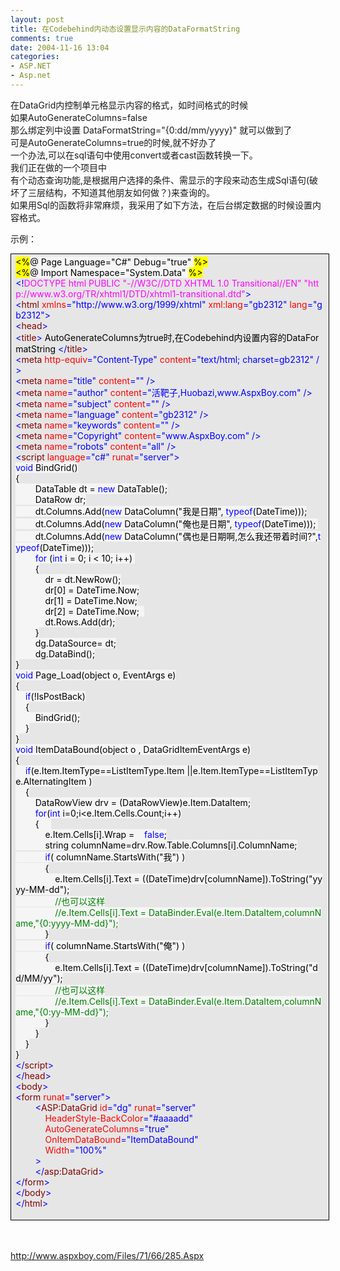 ```yaml
---
layout: post
title: 在Codebehind内动态设置显示内容的DataFormatString
comments: true
date: 2004-11-16 13:04
categories:
- ASP.NET
- Asp.net
---
```


<p>在DataGrid内控制单元格显示内容的格式，如时间格式的时候<br />如果AutoGenerateColumns=false<br />那么绑定列中设置 DataFormatString="{0:dd/mm/yyyy}" 就可以做到了<br />可是AutoGenerateColumns=true的时候,就不好办了<br />一个办法,可以在sql语句中使用convert或者cast函数转换一下。<br />我们正在做的一个项目中<br />有个动态查询功能,是根据用户选择的条件、需显示的字段来动态生成Sql语句(破坏了三层结构，不知道其他朋友如何做？)来查询的。<br />如果用Sql的函数将非常麻烦，我采用了如下方法，在后台绑定数据的时候设置内容格式。</p>
<p>示例：</p>
<p><!--more--></p>
<div style="padding-right: 5.4pt; padding-left: 5.4pt; background: #e6e6e6; padding-bottom: 4px; width: 98%; word-break: break-all; padding-top: 4px; border: windowtext 0.5pt solid;">
<div>
<span style="COLOR: #000000; BACKGROUND-COLOR: #ffff00">&lt;%</span><span id="Codehighlighter1_2_35_Open_Text"><span style="COLOR: #000000; BACKGROUND-COLOR: #f5f5f5">@ Page Language</span><span style="COLOR: #000000; BACKGROUND-COLOR: #f5f5f5">=</span><span style="COLOR: #000000; BACKGROUND-COLOR: #f5f5f5">"</span><span style="COLOR: #000000; BACKGROUND-COLOR: #f5f5f5">C#</span><span style="COLOR: #000000; BACKGROUND-COLOR: #f5f5f5">"</span><span style="COLOR: #000000; BACKGROUND-COLOR: #f5f5f5"> Debug</span><span style="COLOR: #000000; BACKGROUND-COLOR: #f5f5f5">=</span><span style="COLOR: #000000; BACKGROUND-COLOR: #f5f5f5">"</span><span style="COLOR: #000000; BACKGROUND-COLOR: #f5f5f5">true</span><span style="COLOR: #000000; BACKGROUND-COLOR: #f5f5f5">"</span><span style="COLOR: #000000; BACKGROUND-COLOR: #f5f5f5"> </span></span><span style="COLOR: #000000; BACKGROUND-COLOR: #ffff00">%&gt;</span><span style="COLOR: #000000"><br /></span><span style="COLOR: #000000; BACKGROUND-COLOR: #ffff00">&lt;%</span><span id="Codehighlighter1_41_73_Open_Text"><span style="COLOR: #000000; BACKGROUND-COLOR: #f5f5f5">@ Import Namespace</span><span style="COLOR: #000000; BACKGROUND-COLOR: #f5f5f5">=</span><span style="COLOR: #000000; BACKGROUND-COLOR: #f5f5f5">"</span><span style="COLOR: #000000; BACKGROUND-COLOR: #f5f5f5">System.Data</span><span style="COLOR: #000000; BACKGROUND-COLOR: #f5f5f5">"</span><span style="COLOR: #000000; BACKGROUND-COLOR: #f5f5f5"> </span></span><span style="COLOR: #000000; BACKGROUND-COLOR: #ffff00">%&gt;</span><span style="COLOR: #000000"><br /></span><span style="COLOR: #0000ff">&lt;!</span><span style="COLOR: #ff00ff">DOCTYPE html PUBLIC "-//W3C//DTD XHTML 1.0 Transitional//EN" "http://www.w3.org/TR/xhtml1/DTD/xhtml1-transitional.dtd"</span><span style="COLOR: #0000ff">&gt;</span><span style="COLOR: #000000"><br /></span><span style="COLOR: #0000ff">&lt;</span><span style="COLOR: #800000">html </span><span style="COLOR: #ff0000">xmlns</span><span style="COLOR: #0000ff">="http://www.w3.org/1999/xhtml"</span><span style="COLOR: #ff0000"> xml:lang</span><span style="COLOR: #0000ff">="gb2312"</span><span style="COLOR: #ff0000"> lang</span><span style="COLOR: #0000ff">="gb2312"</span><span style="COLOR: #0000ff">&gt;</span><span style="COLOR: #000000"><br /></span><span style="COLOR: #0000ff">&lt;</span><span style="COLOR: #800000">head</span><span style="COLOR: #0000ff">&gt;</span><span style="COLOR: #000000"><br /></span><span style="COLOR: #0000ff">&lt;</span><span style="COLOR: #800000">title</span><span style="COLOR: #0000ff">&gt;</span><span style="COLOR: #000000"> AutoGenerateColumns为true时,在Codebehind内设置内容的DataFormatString </span><span style="COLOR: #0000ff">&lt;/</span><span style="COLOR: #800000">title</span><span style="COLOR: #0000ff">&gt;</span><span style="COLOR: #000000"><br /></span><span style="COLOR: #0000ff">&lt;</span><span style="COLOR: #800000">meta </span><span style="COLOR: #ff0000">http-equiv</span><span style="COLOR: #0000ff">="Content-Type"</span><span style="COLOR: #ff0000"> content</span><span style="COLOR: #0000ff">="text/html; charset=gb2312"</span><span style="COLOR: #ff0000"> </span><span style="COLOR: #0000ff">/&gt;</span><span style="COLOR: #000000"><br /></span><span style="COLOR: #0000ff">&lt;</span><span style="COLOR: #800000">meta </span><span style="COLOR: #ff0000">name</span><span style="COLOR: #0000ff">="title"</span><span style="COLOR: #ff0000"> content</span><span style="COLOR: #0000ff">=""</span><span style="COLOR: #ff0000"> </span><span style="COLOR: #0000ff">/&gt;</span><span style="COLOR: #000000"><br /></span><span style="COLOR: #0000ff">&lt;</span><span style="COLOR: #800000">meta </span><span style="COLOR: #ff0000">name</span><span style="COLOR: #0000ff">="author"</span><span style="COLOR: #ff0000"> content</span><span style="COLOR: #0000ff">="活靶子,Huobazi,www.AspxBoy.com"</span><span style="COLOR: #ff0000"> </span><span style="COLOR: #0000ff">/&gt;</span><span style="COLOR: #000000"><br /></span><span style="COLOR: #0000ff">&lt;</span><span style="COLOR: #800000">meta </span><span style="COLOR: #ff0000">name</span><span style="COLOR: #0000ff">="subject"</span><span style="COLOR: #ff0000"> content</span><span style="COLOR: #0000ff">=""</span><span style="COLOR: #ff0000"> </span><span style="COLOR: #0000ff">/&gt;</span><span style="COLOR: #000000"><br /></span><span style="COLOR: #0000ff">&lt;</span><span style="COLOR: #800000">meta </span><span style="COLOR: #ff0000">name</span><span style="COLOR: #0000ff">="language"</span><span style="COLOR: #ff0000"> content</span><span style="COLOR: #0000ff">="gb2312"</span><span style="COLOR: #ff0000"> </span><span style="COLOR: #0000ff">/&gt;</span><span style="COLOR: #000000"><br /></span><span style="COLOR: #0000ff">&lt;</span><span style="COLOR: #800000">meta </span><span style="COLOR: #ff0000">name</span><span style="COLOR: #0000ff">="keywords"</span><span style="COLOR: #ff0000"> content</span><span style="COLOR: #0000ff">=""</span><span style="COLOR: #ff0000"> </span><span style="COLOR: #0000ff">/&gt;</span><span style="COLOR: #000000"><br /></span><span style="COLOR: #0000ff">&lt;</span><span style="COLOR: #800000">meta </span><span style="COLOR: #ff0000">name</span><span style="COLOR: #0000ff">="Copyright"</span><span style="COLOR: #ff0000"> content</span><span style="COLOR: #0000ff">="www.AspxBoy.com"</span><span style="COLOR: #ff0000"> </span><span style="COLOR: #0000ff">/&gt;</span><span style="COLOR: #000000"><br /></span><span style="COLOR: #0000ff">&lt;</span><span style="COLOR: #800000">meta </span><span style="COLOR: #ff0000">name</span><span style="COLOR: #0000ff">="robots"</span><span style="COLOR: #ff0000"> content</span><span style="COLOR: #0000ff">="all"</span><span style="COLOR: #ff0000"> </span><span style="COLOR: #0000ff">/&gt;</span><span style="COLOR: #000000"><br /></span><span style="COLOR: #0000ff">&lt;</span><span style="COLOR: #800000">script </span><span style="COLOR: #ff0000">language</span><span style="COLOR: #0000ff">="c#"</span><span style="COLOR: #ff0000"> runat</span><span style="COLOR: #0000ff">="server"</span><span style="COLOR: #0000ff">&gt;</span><span id="Codehighlighter1_763_2162_Open_Text"><span style="COLOR: #000000; BACKGROUND-COLOR: #f5f5f5"><br /></span><span style="COLOR: #0000ff; BACKGROUND-COLOR: #f5f5f5">void</span><span style="COLOR: #000000; BACKGROUND-COLOR: #f5f5f5"> BindGrid()<br /></span><span id="Codehighlighter1_780_1285_Open_Text"><span style="COLOR: #000000; BACKGROUND-COLOR: #f5f5f5">{<br />        DataTable dt </span><span style="COLOR: #000000; BACKGROUND-COLOR: #f5f5f5">=</span><span style="COLOR: #000000; BACKGROUND-COLOR: #f5f5f5"> </span><span style="COLOR: #0000ff; BACKGROUND-COLOR: #f5f5f5">new</span><span style="COLOR: #000000; BACKGROUND-COLOR: #f5f5f5"> DataTable();<br />        DataRow dr;<br />        dt.Columns.Add(</span><span style="COLOR: #0000ff; BACKGROUND-COLOR: #f5f5f5">new</span><span style="COLOR: #000000; BACKGROUND-COLOR: #f5f5f5"> DataColumn(</span><span style="COLOR: #000000; BACKGROUND-COLOR: #f5f5f5">"</span><span style="COLOR: #000000; BACKGROUND-COLOR: #f5f5f5">我是日期</span><span style="COLOR: #000000; BACKGROUND-COLOR: #f5f5f5">"</span><span style="COLOR: #000000; BACKGROUND-COLOR: #f5f5f5">, </span><span style="COLOR: #0000ff; BACKGROUND-COLOR: #f5f5f5">typeof</span><span style="COLOR: #000000; BACKGROUND-COLOR: #f5f5f5">(DateTime)));<br />        dt.Columns.Add(</span><span style="COLOR: #0000ff; BACKGROUND-COLOR: #f5f5f5">new</span><span style="COLOR: #000000; BACKGROUND-COLOR: #f5f5f5"> DataColumn(</span><span style="COLOR: #000000; BACKGROUND-COLOR: #f5f5f5">"</span><span style="COLOR: #000000; BACKGROUND-COLOR: #f5f5f5">俺也是日期</span><span style="COLOR: #000000; BACKGROUND-COLOR: #f5f5f5">"</span><span style="COLOR: #000000; BACKGROUND-COLOR: #f5f5f5">, </span><span style="COLOR: #0000ff; BACKGROUND-COLOR: #f5f5f5">typeof</span><span style="COLOR: #000000; BACKGROUND-COLOR: #f5f5f5">(DateTime))); <br />        dt.Columns.Add(</span><span style="COLOR: #0000ff; BACKGROUND-COLOR: #f5f5f5">new</span><span style="COLOR: #000000; BACKGROUND-COLOR: #f5f5f5"> DataColumn(</span><span style="COLOR: #000000; BACKGROUND-COLOR: #f5f5f5">"</span><span style="COLOR: #000000; BACKGROUND-COLOR: #f5f5f5">偶也是日期啊,怎么我还带着时间?</span><span style="COLOR: #000000; BACKGROUND-COLOR: #f5f5f5">"</span><span style="COLOR: #000000; BACKGROUND-COLOR: #f5f5f5">,</span><span style="COLOR: #0000ff; BACKGROUND-COLOR: #f5f5f5">typeof</span><span style="COLOR: #000000; BACKGROUND-COLOR: #f5f5f5">(DateTime)));<br />        </span><span style="COLOR: #0000ff; BACKGROUND-COLOR: #f5f5f5">for</span><span style="COLOR: #000000; BACKGROUND-COLOR: #f5f5f5"> (</span><span style="COLOR: #0000ff; BACKGROUND-COLOR: #f5f5f5">int</span><span style="COLOR: #000000; BACKGROUND-COLOR: #f5f5f5"> i </span><span style="COLOR: #000000; BACKGROUND-COLOR: #f5f5f5">=</span><span style="COLOR: #000000; BACKGROUND-COLOR: #f5f5f5"> </span><span style="COLOR: #000000; BACKGROUND-COLOR: #f5f5f5">0</span><span style="COLOR: #000000; BACKGROUND-COLOR: #f5f5f5">; i </span><span style="COLOR: #000000; BACKGROUND-COLOR: #f5f5f5">&lt;</span><span style="COLOR: #000000; BACKGROUND-COLOR: #f5f5f5"> </span><span style="COLOR: #000000; BACKGROUND-COLOR: #f5f5f5">10</span><span style="COLOR: #000000; BACKGROUND-COLOR: #f5f5f5">; i</span><span style="COLOR: #000000; BACKGROUND-COLOR: #f5f5f5">++</span><span style="COLOR: #000000; BACKGROUND-COLOR: #f5f5f5">) <br />        </span><span id="Codehighlighter1_1081_1245_Open_Text"><span style="COLOR: #000000; BACKGROUND-COLOR: #f5f5f5">{<br />            dr </span><span style="COLOR: #000000; BACKGROUND-COLOR: #f5f5f5">=</span><span style="COLOR: #000000; BACKGROUND-COLOR: #f5f5f5"> dt.NewRow();<br />            dr[</span><span style="COLOR: #000000; BACKGROUND-COLOR: #f5f5f5">0</span><span style="COLOR: #000000; BACKGROUND-COLOR: #f5f5f5">] </span><span style="COLOR: #000000; BACKGROUND-COLOR: #f5f5f5">=</span><span style="COLOR: #000000; BACKGROUND-COLOR: #f5f5f5"> DateTime.Now;<br />            dr[</span><span style="COLOR: #000000; BACKGROUND-COLOR: #f5f5f5">1</span><span style="COLOR: #000000; BACKGROUND-COLOR: #f5f5f5">] </span><span style="COLOR: #000000; BACKGROUND-COLOR: #f5f5f5">=</span><span style="COLOR: #000000; BACKGROUND-COLOR: #f5f5f5"> DateTime.Now;<br />            dr[</span><span style="COLOR: #000000; BACKGROUND-COLOR: #f5f5f5">2</span><span style="COLOR: #000000; BACKGROUND-COLOR: #f5f5f5">] </span><span style="COLOR: #000000; BACKGROUND-COLOR: #f5f5f5">=</span><span style="COLOR: #000000; BACKGROUND-COLOR: #f5f5f5"> DateTime.Now;  <br />            dt.Rows.Add(dr);<br />        }</span></span><span style="COLOR: #000000; BACKGROUND-COLOR: #f5f5f5"><br />        dg.DataSource</span><span style="COLOR: #000000; BACKGROUND-COLOR: #f5f5f5">=</span><span style="COLOR: #000000; BACKGROUND-COLOR: #f5f5f5"> dt;<br />        dg.DataBind();<br />}</span></span><span style="COLOR: #000000; BACKGROUND-COLOR: #f5f5f5"><br /></span><span style="COLOR: #0000ff; BACKGROUND-COLOR: #f5f5f5">void</span><span style="COLOR: #000000; BACKGROUND-COLOR: #f5f5f5"> Page_Load(object o, EventArgs e)<br /></span><span id="Codehighlighter1_1325_1364_Open_Text"><span style="COLOR: #000000; BACKGROUND-COLOR: #f5f5f5">{<br />    </span><span style="COLOR: #0000ff; BACKGROUND-COLOR: #f5f5f5">if</span><span style="COLOR: #000000; BACKGROUND-COLOR: #f5f5f5">(</span><span style="COLOR: #000000; BACKGROUND-COLOR: #f5f5f5">!</span><span style="COLOR: #000000; BACKGROUND-COLOR: #f5f5f5">IsPostBack)<br />    </span><span id="Codehighlighter1_1345_1362_Open_Text"><span style="COLOR: #000000; BACKGROUND-COLOR: #f5f5f5">{<br />        BindGrid();<br />    }</span></span><span style="COLOR: #000000; BACKGROUND-COLOR: #f5f5f5"><br />}</span></span><span style="COLOR: #000000; BACKGROUND-COLOR: #f5f5f5"><br /></span><span style="COLOR: #0000ff; BACKGROUND-COLOR: #f5f5f5">void</span><span style="COLOR: #000000; BACKGROUND-COLOR: #f5f5f5"> ItemDataBound(object o , DataGridItemEventArgs e)<br /></span><span id="Codehighlighter1_1421_2161_Open_Text"><span style="COLOR: #000000; BACKGROUND-COLOR: #f5f5f5">{<br />    </span><span style="COLOR: #0000ff; BACKGROUND-COLOR: #f5f5f5">if</span><span style="COLOR: #000000; BACKGROUND-COLOR: #f5f5f5">(e.Item.ItemType</span><span style="COLOR: #000000; BACKGROUND-COLOR: #f5f5f5">==</span><span style="COLOR: #000000; BACKGROUND-COLOR: #f5f5f5">ListItemType.Item </span><span style="COLOR: #000000; BACKGROUND-COLOR: #f5f5f5">||</span><span style="COLOR: #000000; BACKGROUND-COLOR: #f5f5f5">e.Item.ItemType</span><span style="COLOR: #000000; BACKGROUND-COLOR: #f5f5f5">==</span><span style="COLOR: #000000; BACKGROUND-COLOR: #f5f5f5">ListItemType.AlternatingItem )<br />    </span><span id="Codehighlighter1_1513_2159_Open_Text"><span style="COLOR: #000000; BACKGROUND-COLOR: #f5f5f5">{<br />        DataRowView drv </span><span style="COLOR: #000000; BACKGROUND-COLOR: #f5f5f5">=</span><span style="COLOR: #000000; BACKGROUND-COLOR: #f5f5f5"> (DataRowView)e.Item.DataItem;<br />        </span><span style="COLOR: #0000ff; BACKGROUND-COLOR: #f5f5f5">for</span><span style="COLOR: #000000; BACKGROUND-COLOR: #f5f5f5">(</span><span style="COLOR: #0000ff; BACKGROUND-COLOR: #f5f5f5">int</span><span style="COLOR: #000000; BACKGROUND-COLOR: #f5f5f5"> i</span><span style="COLOR: #000000; BACKGROUND-COLOR: #f5f5f5">=</span><span style="COLOR: #000000; BACKGROUND-COLOR: #f5f5f5">0</span><span style="COLOR: #000000; BACKGROUND-COLOR: #f5f5f5">;i</span><span style="COLOR: #000000; BACKGROUND-COLOR: #f5f5f5">&lt;</span><span style="COLOR: #000000; BACKGROUND-COLOR: #f5f5f5">e.Item.Cells.Count;i</span><span style="COLOR: #000000; BACKGROUND-COLOR: #f5f5f5">++</span><span style="COLOR: #000000; BACKGROUND-COLOR: #f5f5f5">)<br />        </span><span id="Codehighlighter1_1607_2156_Open_Text"><span style="COLOR: #000000; BACKGROUND-COLOR: #f5f5f5">{     <br />            e.Item.Cells[i].Wrap </span><span style="COLOR: #000000; BACKGROUND-COLOR: #f5f5f5">=</span><span style="COLOR: #000000; BACKGROUND-COLOR: #f5f5f5">    </span><span style="COLOR: #0000ff; BACKGROUND-COLOR: #f5f5f5">false</span><span style="COLOR: #000000; BACKGROUND-COLOR: #f5f5f5">;<br />            string columnName</span><span style="COLOR: #000000; BACKGROUND-COLOR: #f5f5f5">=</span><span style="COLOR: #000000; BACKGROUND-COLOR: #f5f5f5">drv.Row.Table.Columns[i].ColumnName;<br />            </span><span style="COLOR: #0000ff; BACKGROUND-COLOR: #f5f5f5">if</span><span style="COLOR: #000000; BACKGROUND-COLOR: #f5f5f5">( columnName.StartsWith(</span><span style="COLOR: #000000; BACKGROUND-COLOR: #f5f5f5">"</span><span style="COLOR: #000000; BACKGROUND-COLOR: #f5f5f5">我</span><span style="COLOR: #000000; BACKGROUND-COLOR: #f5f5f5">"</span><span style="COLOR: #000000; BACKGROUND-COLOR: #f5f5f5">) )<br />            </span><span id="Codehighlighter1_1741_1928_Open_Text"><span style="COLOR: #000000; BACKGROUND-COLOR: #f5f5f5">{<br />                e.Item.Cells[i].Text </span><span style="COLOR: #000000; BACKGROUND-COLOR: #f5f5f5">=</span><span style="COLOR: #000000; BACKGROUND-COLOR: #f5f5f5"> ((DateTime)drv[columnName]).ToString(</span><span style="COLOR: #000000; BACKGROUND-COLOR: #f5f5f5">"</span><span style="COLOR: #000000; BACKGROUND-COLOR: #f5f5f5">yyyy-MM-dd</span><span style="COLOR: #000000; BACKGROUND-COLOR: #f5f5f5">"</span><span style="COLOR: #000000; BACKGROUND-COLOR: #f5f5f5">);<br />                </span><span style="COLOR: #008000; BACKGROUND-COLOR: #f5f5f5">//</span><span style="COLOR: #008000; BACKGROUND-COLOR: #f5f5f5">也可以这样</span><span style="COLOR: #008000; BACKGROUND-COLOR: #f5f5f5"><br /></span><span style="COLOR: #000000; BACKGROUND-COLOR: #f5f5f5">                </span><span style="COLOR: #008000; BACKGROUND-COLOR: #f5f5f5">//</span><span style="COLOR: #008000; BACKGROUND-COLOR: #f5f5f5">e.Item.Cells[i].Text = DataBinder.Eval(e.Item.DataItem,columnName,"{0:yyyy-MM-dd}");</span><span style="COLOR: #008000; BACKGROUND-COLOR: #f5f5f5"><br /></span><span style="COLOR: #000000; BACKGROUND-COLOR: #f5f5f5">            }</span></span><span style="COLOR: #000000; BACKGROUND-COLOR: #f5f5f5"><br />            </span><span style="COLOR: #0000ff; BACKGROUND-COLOR: #f5f5f5">if</span><span style="COLOR: #000000; BACKGROUND-COLOR: #f5f5f5">( columnName.StartsWith(</span><span style="COLOR: #000000; BACKGROUND-COLOR: #f5f5f5">"</span><span style="COLOR: #000000; BACKGROUND-COLOR: #f5f5f5">俺</span><span style="COLOR: #000000; BACKGROUND-COLOR: #f5f5f5">"</span><span style="COLOR: #000000; BACKGROUND-COLOR: #f5f5f5">) )<br />            </span><span id="Codehighlighter1_1969_2152_Open_Text"><span style="COLOR: #000000; BACKGROUND-COLOR: #f5f5f5">{<br />                e.Item.Cells[i].Text </span><span style="COLOR: #000000; BACKGROUND-COLOR: #f5f5f5">=</span><span style="COLOR: #000000; BACKGROUND-COLOR: #f5f5f5"> ((DateTime)drv[columnName]).ToString(</span><span style="COLOR: #000000; BACKGROUND-COLOR: #f5f5f5">"</span><span style="COLOR: #000000; BACKGROUND-COLOR: #f5f5f5">dd/MM/yy</span><span style="COLOR: #000000; BACKGROUND-COLOR: #f5f5f5">"</span><span style="COLOR: #000000; BACKGROUND-COLOR: #f5f5f5">);<br />                </span><span style="COLOR: #008000; BACKGROUND-COLOR: #f5f5f5">//</span><span style="COLOR: #008000; BACKGROUND-COLOR: #f5f5f5">也可以这样</span><span style="COLOR: #008000; BACKGROUND-COLOR: #f5f5f5"><br /></span><span style="COLOR: #000000; BACKGROUND-COLOR: #f5f5f5">                </span><span style="COLOR: #008000; BACKGROUND-COLOR: #f5f5f5">//</span><span style="COLOR: #008000; BACKGROUND-COLOR: #f5f5f5">e.Item.Cells[i].Text = DataBinder.Eval(e.Item.DataItem,columnName,"{0:yy-MM-dd}");</span><span style="COLOR: #008000; BACKGROUND-COLOR: #f5f5f5"><br /></span><span style="COLOR: #000000; BACKGROUND-COLOR: #f5f5f5">            }</span></span><span style="COLOR: #000000; BACKGROUND-COLOR: #f5f5f5"><br />        }</span></span><span style="COLOR: #000000; BACKGROUND-COLOR: #f5f5f5"><br />    }</span></span><span style="COLOR: #000000; BACKGROUND-COLOR: #f5f5f5"><br />}</span></span><span style="COLOR: #000000; BACKGROUND-COLOR: #f5f5f5"><br /></span></span><span style="COLOR: #0000ff">&lt;/</span><span style="COLOR: #800000">script</span><span style="COLOR: #0000ff">&gt;</span><span style="COLOR: #000000"><br /></span><span style="COLOR: #0000ff">&lt;/</span><span style="COLOR: #800000">head</span><span style="COLOR: #0000ff">&gt;</span><span style="COLOR: #000000"><br /></span><span style="COLOR: #0000ff">&lt;</span><span style="COLOR: #800000">body</span><span style="COLOR: #0000ff">&gt;</span><span style="COLOR: #000000"><br /></span><span style="COLOR: #0000ff">&lt;</span><span style="COLOR: #800000">form </span><span style="COLOR: #ff0000">runat</span><span style="COLOR: #0000ff">="server"</span><span style="COLOR: #0000ff">&gt;</span><span style="COLOR: #000000"><br />        </span><span style="COLOR: #0000ff">&lt;</span><span style="COLOR: #800000">ASP:DataGrid </span><span style="COLOR: #ff0000">id</span><span style="COLOR: #0000ff">="dg"</span><span style="COLOR: #ff0000"> runat</span><span style="COLOR: #0000ff">="server"</span><span style="COLOR: #ff0000">       <br />            HeaderStyle-BackColor</span><span style="COLOR: #0000ff">="#aaaadd"</span><span style="COLOR: #ff0000"><br />            AutoGenerateColumns</span><span style="COLOR: #0000ff">="true"</span><span style="COLOR: #ff0000"><br />            OnItemDataBound</span><span style="COLOR: #0000ff">="ItemDataBound"</span><span style="COLOR: #ff0000"><br />            Width</span><span style="COLOR: #0000ff">="100%"</span><span style="COLOR: #ff0000"><br />        </span><span style="COLOR: #0000ff">&gt;</span><span style="COLOR: #000000"><br />        </span><span style="COLOR: #0000ff">&lt;/</span><span style="COLOR: #800000">asp:DataGrid</span><span style="COLOR: #0000ff">&gt;</span><span style="COLOR: #000000">        <br /></span><span style="COLOR: #0000ff">&lt;/</span><span style="COLOR: #800000">form</span><span style="COLOR: #0000ff">&gt;</span><span style="COLOR: #000000"><br /></span><span style="COLOR: #0000ff">&lt;/</span><span style="COLOR: #800000">body</span><span style="COLOR: #0000ff">&gt;</span><span style="COLOR: #000000"><br /></span><span style="COLOR: #0000ff">&lt;/</span><span style="COLOR: #800000">html</span><span style="COLOR: #0000ff">&gt;</span>
</div>
<p></p>
</div>
<br /> <p><a href="http://www.aspxboy.com/Files/71/66/285.Aspx">http://www.aspxboy.com/Files/71/66/285.Aspx</a></p>				
